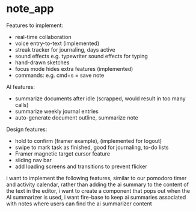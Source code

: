 # note_app

Features to implement:
- real-time collaboration
- voice entry-to-text (implemented)
- streak tracker for journaling, days active
- sound effects e.g. typewriter sound effects for typing
- hand-drawn sketches
- focus mode hides extra features (implemented)
- commands: e.g. cmd+s = save note

AI features:
- summarize documents after idle (scrapped, would result in too many calls)
- summarize weekly journal entries
- auto-generate document outline, summarize note

Design features:
- hold to confirm (framer example), (implemented for logout)
- swipe to mark task as finished, good for journaling, to-do lists
- Framer magnetic target cursor feature
- sliding nav bar
- add loading screens and transitions to prevent flicker

i want to implement the following features, similar to our pomodoro timer and activity calendar, rather than adding the ai summary to the content of the text in the editor, i want to create a component that pops out when the AI summarizer is used, i want fire-base to keep ai summaries associated with notes where users can find the ai summarizer content